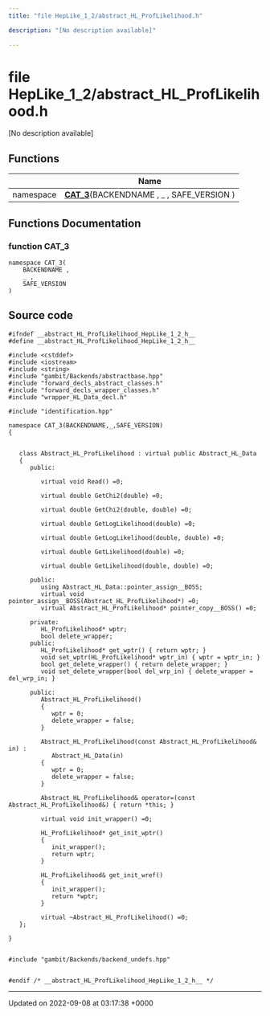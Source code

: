 ```yaml
---
title: "file HepLike_1_2/abstract_HL_ProfLikelihood.h"

description: "[No description available]"

---
```


# file HepLike_1_2/abstract_HL_ProfLikelihood.h

[No description available]

## Functions

|                | Name           |
| -------------- | -------------- |
| namespace | **[CAT_3](/documentation/code/files/abstract__hl__proflikelihood_8h/#function-cat-3)**(BACKENDNAME , _ , SAFE_VERSION ) |


## Functions Documentation

### function CAT_3

```
namespace CAT_3(
    BACKENDNAME ,
    _ ,
    SAFE_VERSION 
)
```




## Source code

```
#ifndef __abstract_HL_ProfLikelihood_HepLike_1_2_h__
#define __abstract_HL_ProfLikelihood_HepLike_1_2_h__

#include <cstddef>
#include <iostream>
#include <string>
#include "gambit/Backends/abstractbase.hpp"
#include "forward_decls_abstract_classes.h"
#include "forward_decls_wrapper_classes.h"
#include "wrapper_HL_Data_decl.h"

#include "identification.hpp"

namespace CAT_3(BACKENDNAME,_,SAFE_VERSION)
{
   
   
   class Abstract_HL_ProfLikelihood : virtual public Abstract_HL_Data
   {
      public:
   
         virtual void Read() =0;
   
         virtual double GetChi2(double) =0;
   
         virtual double GetChi2(double, double) =0;
   
         virtual double GetLogLikelihood(double) =0;
   
         virtual double GetLogLikelihood(double, double) =0;
   
         virtual double GetLikelihood(double) =0;
   
         virtual double GetLikelihood(double, double) =0;
   
      public:
         using Abstract_HL_Data::pointer_assign__BOSS;
         virtual void pointer_assign__BOSS(Abstract_HL_ProfLikelihood*) =0;
         virtual Abstract_HL_ProfLikelihood* pointer_copy__BOSS() =0;
   
      private:
         HL_ProfLikelihood* wptr;
         bool delete_wrapper;
      public:
         HL_ProfLikelihood* get_wptr() { return wptr; }
         void set_wptr(HL_ProfLikelihood* wptr_in) { wptr = wptr_in; }
         bool get_delete_wrapper() { return delete_wrapper; }
         void set_delete_wrapper(bool del_wrp_in) { delete_wrapper = del_wrp_in; }
   
      public:
         Abstract_HL_ProfLikelihood()
         {
            wptr = 0;
            delete_wrapper = false;
         }
   
         Abstract_HL_ProfLikelihood(const Abstract_HL_ProfLikelihood& in) : 
            Abstract_HL_Data(in)
         {
            wptr = 0;
            delete_wrapper = false;
         }
   
         Abstract_HL_ProfLikelihood& operator=(const Abstract_HL_ProfLikelihood&) { return *this; }
   
         virtual void init_wrapper() =0;
   
         HL_ProfLikelihood* get_init_wptr()
         {
            init_wrapper();
            return wptr;
         }
   
         HL_ProfLikelihood& get_init_wref()
         {
            init_wrapper();
            return *wptr;
         }
   
         virtual ~Abstract_HL_ProfLikelihood() =0;
   };
   
}


#include "gambit/Backends/backend_undefs.hpp"


#endif /* __abstract_HL_ProfLikelihood_HepLike_1_2_h__ */
```


-------------------------------

Updated on 2022-09-08 at 03:17:38 +0000
